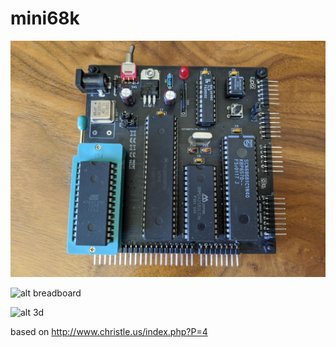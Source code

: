 # mini68k

![alt v1](hw/100x100.jpg)

![alt breadboard](hw/breadboard.jpg)

![alt 3d](hw/mini68k.png)

based on http://www.christle.us/index.php?P=4
